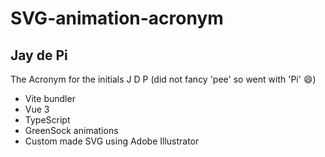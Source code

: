 # SVG-animation-acronym

## Jay de Pi

The Acronym for the initials J D P (did not fancy 'pee' so went with 'Pi' :smile:)

- Vite bundler
- Vue 3
- TypeScript
- GreenSock animations
- Custom made SVG using Adobe Illustrator
